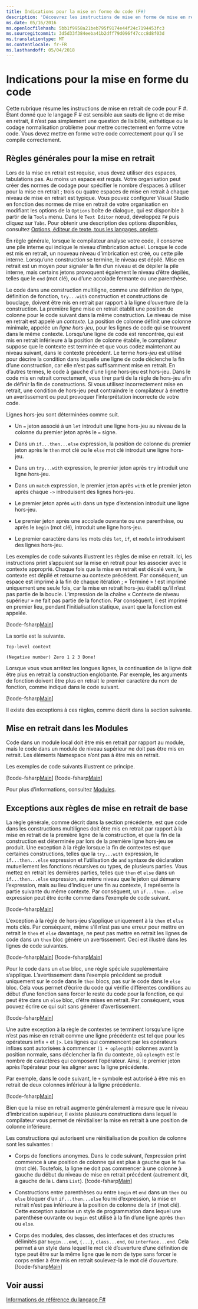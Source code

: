 ```yaml
---
title: Indications pour la mise en forme du code (F#)
description: 'Découvrez les instructions de mise en forme de mise en retrait code pour le langage de programmation pour une meilleure lisibilité, esthétique, la normalisation et la compilation F #.'
ms.date: 05/16/2016
ms.openlocfilehash: 5bb1f9958a21beb795f9174e44f24c7194453fc3
ms.sourcegitcommit: 3d5d33f384eeba41b2dff79d096f47ccc8d8f03d
ms.translationtype: MT
ms.contentlocale: fr-FR
ms.lasthandoff: 05/04/2018
---
```

# <a name="code-formatting-guidelines"></a>Indications pour la mise en forme du code

Cette rubrique résume les instructions de mise en retrait de code pour F #. Étant donné que le langage F # est sensible aux sauts de ligne et de mise en retrait, il n’est pas simplement une question de lisibilité, esthétique ou le codage normalisation problème pour mettre correctement en forme votre code. Vous devez mettre en forme votre code correctement pour qu’il se compile correctement.


## <a name="general-rules-for-indentation"></a>Règles générales pour la mise en retrait
Lors de la mise en retrait est requise, vous devez utiliser des espaces, tabulations pas. Au moins un espace est requis. Votre organisation peut créer des normes de codage pour spécifier le nombre d’espaces à utiliser pour la mise en retrait ; trois ou quatre espaces de mise en retrait à chaque niveau de mise en retrait est typique. Vous pouvez configurer Visual Studio en fonction des normes de mise en retrait de votre organisation en modifiant les options de la `Options` boîte de dialogue, qui est disponible à partir de la `Tools` menu. Dans le `Text Editor` nœud, développez `F#` puis cliquez sur `Tabs`. Pour obtenir une description des options disponibles, consultez [Options, éditeur de texte, tous les langages, onglets](https://msdn.microsoft.com/library/7sffa753.aspx).

En règle générale, lorsque le compilateur analyse votre code, il conserve une pile interne qui indique le niveau d’imbrication actuel. Lorsque le code est mis en retrait, un nouveau niveau d’imbrication est créé, ou cette pile interne. Lorsqu’une construction se termine, le niveau est dépilé. Mise en retrait est un moyen pour signaler la fin d’un niveau et de dépiler la pile interne, mais certains jetons provoquent également le niveau d’être dépilés, telles que le `end` (mot clé), ou d’une accolade fermante ou une parenthèse.

Le code dans une construction multiligne, comme une définition de type, définition de fonction, `try...with` construction et constructions de bouclage, doivent être mis en retrait par rapport à la ligne d’ouverture de la construction. La première ligne mise en retrait établit une position de colonne pour le code suivant dans la même construction. Le niveau de mise en retrait est appelé un *contexte*. La position de colonne définit une colonne minimale, appelée un *ligne hors-jeu*, pour les lignes de code qui se trouvent dans le même contexte. Lorsqu’une ligne de code est rencontrée, qui est mis en retrait inférieure à la position de colonne établie, le compilateur suppose que le contexte est terminée et que vous codez maintenant au niveau suivant, dans le contexte précédent. Le terme *hors-jeu* est utilisé pour décrire la condition dans laquelle une ligne de code déclenche la fin d’une construction, car elle n’est pas suffisamment mise en retrait. En d’autres termes, le code à gauche d’une ligne hors-jeu est hors-jeu. Dans le code mis en retrait correctement, vous tirer parti de la règle de hors-jeu afin de définir la fin de constructions. Si vous utilisez incorrectement mise en retrait, une condition de hors-jeu peut contraindre le compilateur à émettre un avertissement ou peut provoquer l’interprétation incorrecte de votre code.

Lignes hors-jeu sont déterminées comme suit.


- Un `=` jeton associé à un `let` introduit une ligne hors-jeu au niveau de la colonne du premier jeton après le `=` signe.


- Dans un `if...then...else` expression, la position de colonne du premier jeton après le `then` mot clé ou le `else` mot clé introduit une ligne hors-jeu.


- Dans un `try...with` expression, le premier jeton après `try` introduit une ligne hors-jeu.


- Dans un `match` expression, le premier jeton après `with` et le premier jeton après chaque `->` introduisent des lignes hors-jeu.


- Le premier jeton après `with` dans un type d’extension introduit une ligne hors-jeu.


- Le premier jeton après une accolade ouvrante ou une parenthèse, ou après le `begin` (mot clé), introduit une ligne hors-jeu.


- Le premier caractère dans les mots clés `let`, `if`, et `module` introduisent des lignes hors-jeu.


Les exemples de code suivants illustrent les règles de mise en retrait. Ici, les instructions print s’appuient sur la mise en retrait pour les associer avec le contexte approprié. Chaque fois que la mise en retrait est décalé vers, le contexte est dépilé et retourne au contexte précédent. Par conséquent, un espace est imprimé à la fin de chaque itération ; « Terminé » ! est imprimé uniquement une seule fois, car la mise en retrait hors-jeu établit qu’il n’est pas partie de la boucle. L’impression de la chaîne « Contexte de niveau supérieur » ne fait pas partie de la fonction. Par conséquent, il est imprimé en premier lieu, pendant l’initialisation statique, avant que la fonction est appelée.

[!code-fsharp[Main](../../../samples/snippets/fsharp/code-formatting/snippet1.fs)]

La sortie est la suivante.

```
Top-level context

(Negative number) Zero 1 2 3 Done!
```

Lorsque vous vous arrêtez les longues lignes, la continuation de la ligne doit être plus en retrait la construction englobante. Par exemple, les arguments de fonction doivent être plus en retrait le premier caractère du nom de fonction, comme indiqué dans le code suivant.

[!code-fsharp[Main](../../../samples/snippets/fsharp/code-formatting/snippet2.fs)]

Il existe des exceptions à ces règles, comme décrit dans la section suivante.


## <a name="indentation-in-modules"></a>Mise en retrait dans les Modules
Code dans un module local doit être mis en retrait par rapport au module, mais le code dans un module de niveau supérieur ne doit pas être mis en retrait. Les éléments Namespace n’ont pas à être mis en retrait.

Les exemples de code suivants illustrent ce principe.

[!code-fsharp[Main](../../../samples/snippets/fsharp/code-formatting/snippet3.fs)]
[!code-fsharp[Main](../../../samples/snippets/fsharp/code-formatting/snippet4.fs)]

Pour plus d’informations, consultez [Modules](modules.md).


## <a name="exceptions-to-the-basic-indentation-rules"></a>Exceptions aux règles de mise en retrait de base
La règle générale, comme décrit dans la section précédente, est que code dans les constructions multilignes doit être mis en retrait par rapport à la mise en retrait de la première ligne de la construction, et que la fin de la construction est déterminée par lors de la première ligne hors-jeu se produit. Une exception à la règle lorsque la fin de contextes est que certaines constructions, telles que la `try...with` expression, le `if...then...else` expression et l’utilisation de `and` syntaxe de déclaration mutuellement les fonctions récursives ou types, de plusieurs parties. Vous mettez en retrait les dernières parties, telles que `then` et `else` dans un `if...then...else` expression, au même niveau que le jeton qui démarre l’expression, mais au lieu d’indiquer une fin au contexte, il représente la partie suivante du même contexte. Par conséquent, un `if...then...else` expression peut être écrite comme dans l’exemple de code suivant.

[!code-fsharp[Main](../../../samples/snippets/fsharp/code-formatting/snippet5.fs)]

L’exception à la règle de hors-jeu s’applique uniquement à la `then` et `else` mots clés. Par conséquent, même s’il n’est pas une erreur pour mettre en retrait le `then` et `else` davantage, ne peut pas mettre en retrait les lignes de code dans un `then` bloc génère un avertissement. Ceci est illustré dans les lignes de code suivantes.

[!code-fsharp[Main](../../../samples/snippets/fsharp/code-formatting/snippet6.fs)]
[!code-fsharp[Main](../../../samples/snippets/fsharp/code-formatting/snippet7.fs)]

Pour le code dans un `else` bloc, une règle spéciale supplémentaire s’applique. L’avertissement dans l’exemple précédent se produit uniquement sur le code dans le `then` blocs, pas sur le code dans le `else` bloc. Cela vous permet d’écrire du code qui vérifie différentes conditions au début d’une fonction sans forcer le reste du code pour la fonction, ce qui peut être dans un `else` bloc, d’être mises en retrait. Par conséquent, vous pouvez écrire ce qui suit sans générer d’avertissement.

[!code-fsharp[Main](../../../samples/snippets/fsharp/code-formatting/snippet8.fs)]

Une autre exception à la règle de contextes se terminent lorsqu’une ligne n’est pas mise en retrait comme une ligne précédente est tel que pour les opérateurs infix `+` et `|>`. Les lignes qui commencent par les opérateurs infixes sont autorisées à commencer `(1 + oplength)` colonnes avant la position normale, sans déclencher la fin du contexte, où `oplength` est le nombre de caractères qui composent l’opérateur. Ainsi, le premier jeton après l’opérateur pour les aligner avec la ligne précédente.

Par exemple, dans le code suivant, le `+` symbole est autorisé à être mis en retrait de deux colonnes inférieur à la ligne précédente.

[!code-fsharp[Main](../../../samples/snippets/fsharp/code-formatting/snippet9.fs)]

Bien que la mise en retrait augmente généralement à mesure que le niveau d’imbrication supérieur, il existe plusieurs constructions dans lequel le compilateur vous permet de réinitialiser la mise en retrait à une position de colonne inférieure.

Les constructions qui autorisent une réinitialisation de position de colonne sont les suivantes :


- Corps de fonctions anonymes. Dans le code suivant, l’expression print commence à une position de colonne qui est plue à gauche que le `fun` (mot clé). Toutefois, la ligne ne doit pas commencer à une colonne à gauche du début du niveau de mise en retrait précédent (autrement dit, à gauche de la `L` dans `List`).
[!code-fsharp[Main](../../../samples/snippets/fsharp/code-formatting/snippet10.fs)]

- Constructions entre parenthèses ou entre `begin` et `end` dans un `then` ou `else` bloquer d’un `if...then...else` fourni d’expression, la mise en retrait n’est pas inférieure à la position de colonne de la `if` (mot clé). Cette exception autorise un style de programmation dans lequel une parenthèse ouvrante ou `begin` est utilisé à la fin d’une ligne après `then` ou `else`.


- Corps des modules, des classes, des interfaces et des structures délimités par `begin...end`, `{...}`, `class...end`, ou `interface...end`. Cela permet à un style dans lequel le mot clé d’ouverture d’une définition de type peut être sur la même ligne que le nom de type sans forcer le corps entier à être mis en retrait soulevez-la le mot clé d’ouverture.
[!code-fsharp[Main](../../../samples/snippets/fsharp/code-formatting/snippet13.fs)]


## <a name="see-also"></a>Voir aussi
[Informations de référence du langage F#](index.md)
